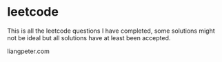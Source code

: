 # leetcode

This is all the leetcode questions I have completed, some solutions might not be ideal but all solutions have at least
been accepted.

liangpeter.com